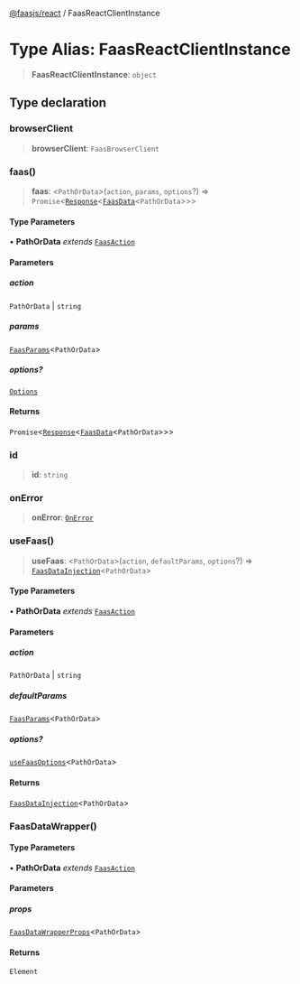 [@faasjs/react](../README.md) / FaasReactClientInstance

# Type Alias: FaasReactClientInstance

> **FaasReactClientInstance**: `object`

## Type declaration

### browserClient

> **browserClient**: `FaasBrowserClient`

### faas()

> **faas**: \<`PathOrData`\>(`action`, `params`, `options`?) => `Promise`\<[`Response`](../classes/Response.md)\<[`FaasData`](FaasData.md)\<`PathOrData`\>\>\>

#### Type Parameters

• **PathOrData** *extends* [`FaasAction`](FaasAction.md)

#### Parameters

##### action

`PathOrData` | `string`

##### params

[`FaasParams`](FaasParams.md)\<`PathOrData`\>

##### options?

[`Options`](Options.md)

#### Returns

`Promise`\<[`Response`](../classes/Response.md)\<[`FaasData`](FaasData.md)\<`PathOrData`\>\>\>

### id

> **id**: `string`

### onError

> **onError**: [`OnError`](OnError.md)

### useFaas()

> **useFaas**: \<`PathOrData`\>(`action`, `defaultParams`, `options`?) => [`FaasDataInjection`](FaasDataInjection.md)\<`PathOrData`\>

#### Type Parameters

• **PathOrData** *extends* [`FaasAction`](FaasAction.md)

#### Parameters

##### action

`PathOrData` | `string`

##### defaultParams

[`FaasParams`](FaasParams.md)\<`PathOrData`\>

##### options?

[`useFaasOptions`](useFaasOptions.md)\<`PathOrData`\>

#### Returns

[`FaasDataInjection`](FaasDataInjection.md)\<`PathOrData`\>

### FaasDataWrapper()

#### Type Parameters

• **PathOrData** *extends* [`FaasAction`](FaasAction.md)

#### Parameters

##### props

[`FaasDataWrapperProps`](FaasDataWrapperProps.md)\<`PathOrData`\>

#### Returns

`Element`

